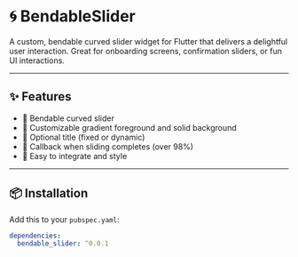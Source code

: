# 🌀 BendableSlider

A custom, bendable curved slider widget for Flutter that delivers a delightful user interaction. Great for onboarding screens, confirmation sliders, or fun UI interactions.

---

## ✨ Features

- 🎯 Bendable curved slider
- 🌈 Customizable gradient foreground and solid background
- 📝 Optional title (fixed or dynamic)
- 🎉 Callback when sliding completes (over 98%)
- 🧩 Easy to integrate and style

---

## 📦 Installation

Add this to your `pubspec.yaml`:

```yaml
dependencies:
  bendable_slider: ^0.0.1

